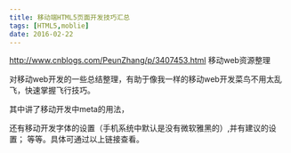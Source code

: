 ```yaml
---
title: 移动端HTML5页面开发技巧汇总
tags: [HTML5,moblie]
date: 2016-02-22
---
```


<a href="http://www.cnblogs.com/PeunZhang/p/3407453.html" target="_blank">http://www.cnblogs.com/PeunZhang/p/3407453.html 移动web资源整理</a>

对移动web开发的一些总结整理，有助于像我一样的移动web开发菜鸟不用太乱飞，快速掌握飞行技巧。

其中讲了移动开发中meta的用法，

还有移动开发字体的设置（手机系统中默认是没有微软雅黑的）,并有建议的设置； 等等。具体可通过以上链接查看。